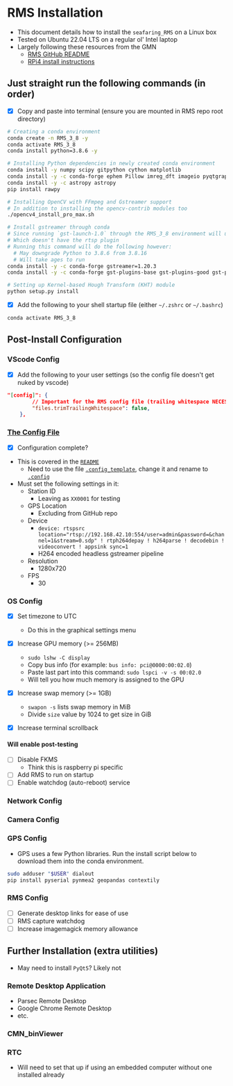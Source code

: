 # RMS Installation

- This document details how to install the `seafaring_RMS` on a Linux box
- Tested on Ubuntu 22.04 LTS on a regular ol' Intel laptop
- Largely following these resources from the GMN
  - [RMS GitHub README](https://github.com/CroatianMeteorNetwork/RMS#setting-up)
  - [RPi4 install instructions](https://docs.google.com/document/d/19ImeNqBTD1ml2iisp5y7CjDrRV33wBeF9rtx3mIVjh4/edit)

## Just straight run the following commands (in order)

- [X] Copy and paste into terminal (ensure you are mounted in RMS repo root directory)

```bash
# Creating a conda environment
conda create -n RMS_3_8 -y
conda activate RMS_3_8
conda install python=3.8.6 -y

# Installing Python dependencies in newly created conda environment
conda install -y numpy scipy gitpython cython matplotlib
conda install -y -c conda-forge ephem Pillow imreg_dft imageio pyqtgraph'<=0.12.1'
conda install -y -c astropy astropy
pip install rawpy

# Installing OpenCV with FFmpeg and Gstreamer support
# In addition to installing the opencv-contrib modules too
./opencv4_install_pro_max.sh

# Install gstreamer through conda
# Since running `gst-launch-1.0` through the RMS_3_8 environment will use the conda version
# Which doesn't have the rtsp plugin
# Running this command will do the following however:
  # May downgrade Python to 3.8.6 from 3.8.16
  # Will take ages to run
conda install -y -c conda-forge gstreamer=1.20.3
conda install -y -c conda-forge gst-plugins-base gst-plugins-good gst-plugins-bad gst-plugins-ugly gst-libav

# Setting up Kernel-based Hough Transform (KHT) module
python setup.py install
```

- [X] Add the following to your shell startup file (either `~/.zshrc` or `~/.bashrc`)

```bash
conda activate RMS_3_8
```

## Post-Install Configuration

### VScode Config

- [X] Add the following to your user settings (so the config file doesn't get nuked by vscode)

```json
"[config]": {
        // Important for the RMS config file (trailing whitespace NECESSARY)
        "files.trimTrailingWhitespace": false,
    },
```

### [The Config File](./../.config)

- [X] Configuration complete?
- This is covered in the [`README`](./../README.md#editing-the-configuration-file)
  - Need to use the file [`.config_template`](../.config_template), change it and rename to [`.config`](../.config)
- Must set the following settings in it:
  - Station ID
    - Leaving as `XX0001` for testing
  - GPS Location
    - Excluding from GitHub repo
  - Device
    - `device: rtspsrc location="rtsp://192.168.42.10:554/user=admin&password=&channel=1&stream=0.sdp" ! rtph264depay ! h264parse ! decodebin ! videoconvert ! appsink sync=1`
    - H264 encoded headless gstreamer pipeline
  - Resolution
    - 1280x720
  - FPS
    - 30

### OS Config

- [X] Set timezone to UTC
  - Do this in the graphical settings menu

- [X] Increase GPU memory (>= 256MB)
  - `sudo lshw -C display`
  - Copy bus info (for example: `bus info: pci@0000:00:02.0`)
  - Paste last part into this command: `sudo lspci -v -s 00:02.0`
  - Will tell you how much memory is assigned to the GPU
- [X] Increase swap memory (>= 1GB)
  - `swapon -s` lists swap memory in MiB
  - Divide `size` value by 1024 to get size in GiB
- [X] Increase terminal scrollback

#### Will enable post-testing

- [ ] Disable FKMS
  - Think this is raspberry pi specific
- [ ] Add RMS to run on startup
- [ ] Enable watchdog (auto-reboot) service

### Network Config

### Camera Config

### GPS Config

- GPS uses a few Python libraries. Run the install script below to download them into the conda environment.

```bash
sudo adduser "$USER" dialout
pip install pyserial pynmea2 geopandas contextily
```

### RMS Config

- [ ] Generate desktop links for ease of use
- [ ] RMS capture watchdog
- [ ] Increase imagemagick memory allowance

## Further Installation (extra utilities)

- May need to install `PyQt5`? Likely not

### Remote Desktop Application

- Parsec Remote Desktop
- Google Chrome Remote Desktop
- etc.

### CMN_binViewer

### RTC

- Will need to set that up if using an embedded computer without one installed already
